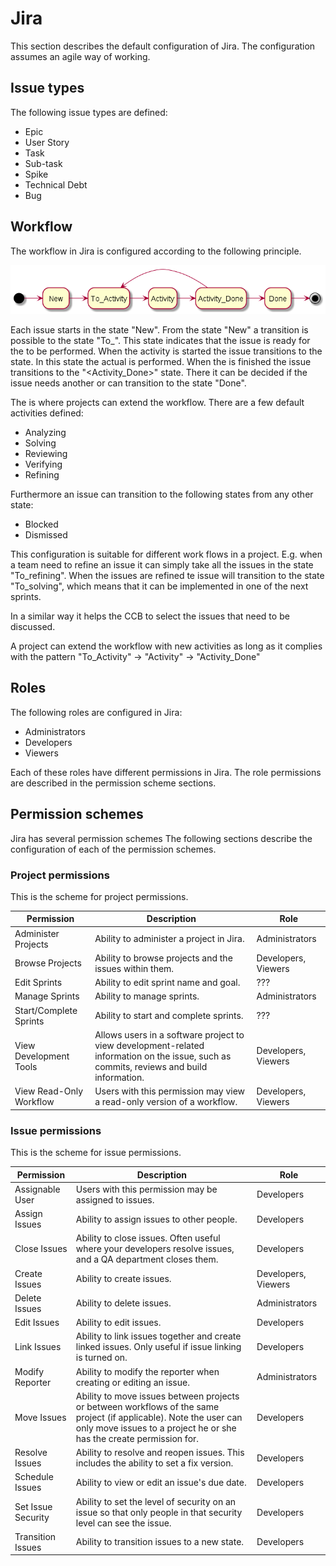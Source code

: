 
# Jira

This section describes the default configuration of Jira.
The configuration assumes an agile way of working.

## Issue types

The following issue types are defined:

* Epic
* User Story
* Task
* Sub-task
* Spike
* Technical Debt
* Bug

## Workflow

The workflow in Jira is configured according to the following principle.

![workflow](./workflow.png)

Each issue starts in the state "New". From the state "New" a transition
is possible to the state "To_<Activity>". This state indicates that
the issue is ready for the <Activity> to be performed. When the activity
is started the issue transitions to the <Activity> state. In this state
the actual <Activity> is performed. When the <Activity> is finished the
issue transitions to the "<Activity_Done>" state. There it can be decided
if the issue needs another <Activity> or can transition to the state "Done".

The <Activity> is where projects can extend the workflow. There are a
few default activities defined:

* Analyzing
* Solving
* Reviewing
* Verifying
* Refining

Furthermore an issue can transition to the following states from any
other state:

* Blocked
* Dismissed

This configuration is suitable for different work flows in a project.
E.g. when a team need to refine an issue it can simply take all the issues
in the state "To_refining". When the issues are refined te issue will
transition to the state "To_solving", which means that it can be implemented
in one of the next sprints.

In a similar way it helps the CCB to select the issues that need to be
discussed.

A project can extend the workflow with new activities as long as it
complies with the pattern "To_Activity" -> "Activity" -> "Activity_Done"

## Roles

The following roles are configured in Jira:

* Administrators
* Developers
* Viewers

Each of these roles have different permissions in Jira.
The role permissions are described in the permission scheme sections.

## Permission schemes

Jira has several permission schemes
The following sections describe the configuration of each of the
permission schemes.

### Project permissions

This is the scheme for project permissions.

| Permission | Description | Role |
| --- |--- |---| 
| Administer Projects     | Ability to administer a project in Jira. | Administrators |
| Browse Projects         | Ability to browse projects and the issues within them. | Developers, Viewers |
| Edit Sprints            | Ability to edit sprint name and goal. | ??? |
| Manage Sprints          | Ability to manage sprints. | Administrators |
| Start/Complete Sprints  | Ability to start and complete sprints. | ??? |
| View Development Tools  | Allows users in a software project to view development-related information on the issue, such as commits, reviews and build information. | Developers, Viewers |
| View Read-Only Workflow | Users with this permission may view a read-only version of a workflow. | Developers, Viewers | 

### Issue permissions

This is the scheme for issue permissions.

| Permission | Description | Role |
| --- |--- |---| 
| Assignable User | Users with this permission may be assigned to issues. | Developers |
| Assign Issues   | Ability to assign issues to other people. | Developers |
| Close Issues | Ability to close issues. Often useful where your developers resolve issues, and a QA department closes them. | Developers |
| Create Issues | Ability to create issues. | Developers, Viewers |
| Delete Issues | Ability to delete issues. | Administrators |
| Edit Issues | Ability to edit issues. | Developers |
| Link Issues | Ability to link issues together and create linked issues. Only useful if issue linking is turned on. | Developers |
| Modify Reporter | Ability to modify the reporter when creating or editing an issue. | Administrators |
| Move Issues | Ability to move issues between projects or between workflows of the same project (if applicable). Note the user can only move issues to a project he or she has the create permission for. | Developers |
| Resolve Issues | Ability to resolve and reopen issues. This includes the ability to set a fix version. | Developers |
| Schedule Issues | Ability to view or edit an issue's due date. | Developers |
| Set Issue Security | Ability to set the level of security on an issue so that only people in that security level can see the issue. | Developers |
| Transition Issues | Ability to transition issues to a new state. | Developers |



